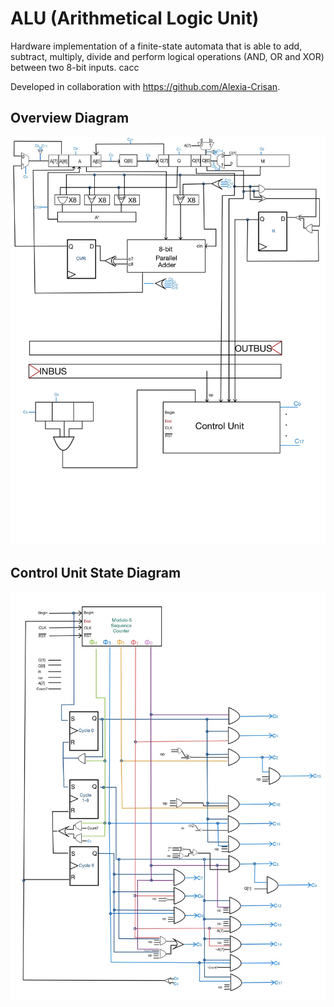 # ALU (Arithmetical Logic Unit)

Hardware implementation of a finite-state automata that is able to add, subtract, multiply, divide and perform logical operations (AND, OR and XOR) between two 8-bit inputs. cacc

Developed in collaboration with https://github.com/Alexia-Crisan.

## Overview Diagram

![ALU Architecture](Documentation/ALU.jpg)

## Control Unit State Diagram

![Control Unit](Documentation/control_unit.jpg)
